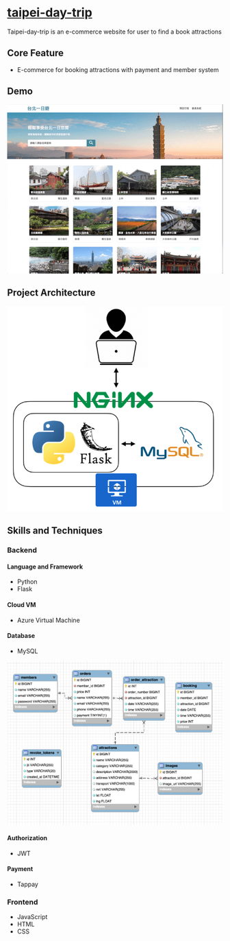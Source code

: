 # [taipei-day-trip](https://taipei-day-trip.the-chat.live)

Taipei-day-trip is an e-commerce website for user to find a book attractions

## Core Feature

- E-commerce for booking attractions with payment and member system

## Demo

![](/Demo/Demo.gif)

## Project Architecture

![](/Demo/Architecture.png)

## Skills and Techniques

### Backend

#### Language and Framework

- Python
- Flask

#### Cloud VM

- Azure Virtual Machine

#### Database

- MySQL

![](/Demo/database.png)

#### Authorization

- JWT

#### Payment

- Tappay

### Frontend

- JavaScript
- HTML
- CSS
